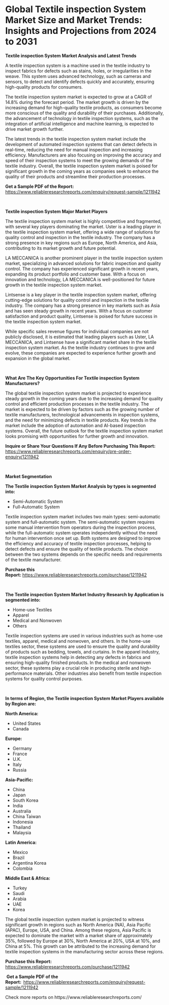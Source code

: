 <p><h1>Global Textile inspection System Market Size and Market Trends: Insights and Projections from 2024 to 2031</h1></p><p><strong>Textile inspection System Market Analysis and Latest Trends</strong></p>
<p><p>A textile inspection system is a machine used in the textile industry to inspect fabrics for defects such as stains, holes, or irregularities in the weave. This system uses advanced technology, such as cameras and sensors, to detect and identify defects quickly and accurately, ensuring high-quality products for consumers.</p><p>The textile inspection system market is expected to grow at a CAGR of 14.8% during the forecast period. The market growth is driven by the increasing demand for high-quality textile products, as consumers become more conscious of the quality and durability of their purchases. Additionally, the advancement of technology in textile inspection systems, such as the integration of artificial intelligence and machine learning, is expected to drive market growth further.</p><p>The latest trends in the textile inspection system market include the development of automated inspection systems that can detect defects in real-time, reducing the need for manual inspection and increasing efficiency. Manufacturers are also focusing on improving the accuracy and speed of their inspection systems to meet the growing demands of the textile industry. Overall, the textile inspection system market is poised for significant growth in the coming years as companies seek to enhance the quality of their products and streamline their production processes.</p></p>
<p><strong>Get a Sample PDF of the Report:&nbsp;</strong> <a href="https://www.reliableresearchreports.com/enquiry/request-sample/1211942">https://www.reliableresearchreports.com/enquiry/request-sample/1211942</a></p>
<p>&nbsp;</p>
<p><strong>Textile inspection System Major Market Players</strong></p>
<p><p>The textile inspection system market is highly competitive and fragmented, with several key players dominating the market. Uster is a leading player in the textile inspection system market, offering a wide range of solutions for quality control and inspection in the textile industry. The company has a strong presence in key regions such as Europe, North America, and Asia, contributing to its market growth and future potential.</p><p>LA MECCANICA is another prominent player in the textile inspection system market, specializing in advanced solutions for fabric inspection and quality control. The company has experienced significant growth in recent years, expanding its product portfolio and customer base. With a focus on innovation and technology, LA MECCANICA is well-positioned for future growth in the textile inspection system market.</p><p>Lintsense is a key player in the textile inspection system market, offering cutting-edge solutions for quality control and inspection in the textile industry. The company has a strong presence in key markets such as Asia and has seen steady growth in recent years. With a focus on customer satisfaction and product quality, Lintsense is poised for future success in the textile inspection system market.</p><p>While specific sales revenue figures for individual companies are not publicly disclosed, it is estimated that leading players such as Uster, LA MECCANICA, and Lintsense have a significant market share in the textile inspection system market. As the textile industry continues to grow and evolve, these companies are expected to experience further growth and expansion in the global market.</p></p>
<p>&nbsp;</p>
<p><strong>What Are The Key Opportunities For Textile inspection System Manufacturers?</strong></p>
<p><p>The global textile inspection system market is projected to experience steady growth in the coming years due to the increasing demand for quality control and efficient production processes in the textile industry. The market is expected to be driven by factors such as the growing number of textile manufacturers, technological advancements in inspection systems, and the need for minimizing defects in textile products. Key trends in the market include the adoption of automation and AI-based inspection systems. Overall, the future outlook for the textile inspection system market looks promising with opportunities for further growth and innovation.</p></p>
<p><strong>Inquire or Share Your Questions If Any Before Purchasing This Report:</strong> <a href="https://www.reliableresearchreports.com/enquiry/pre-order-enquiry/1211942">https://www.reliableresearchreports.com/enquiry/pre-order-enquiry/1211942</a></p>
<p>&nbsp;</p>
<p><strong>Market Segmentation</strong></p>
<p><strong>The Textile inspection System Market Analysis by types is segmented into:</strong></p>
<p><ul><li>Semi-Automatic System</li><li>Full-Automatic System</li></ul></p>
<p><p>Textile inspection system market includes two main types: semi-automatic system and full-automatic system. The semi-automatic system requires some manual intervention from operators during the inspection process, while the full-automatic system operates independently without the need for human intervention once set up. Both systems are designed to improve the efficiency and accuracy of textile inspection processes, helping to detect defects and ensure the quality of textile products. The choice between the two systems depends on the specific needs and requirements of the textile manufacturer.</p></p>
<p><strong>Purchase this Report:&nbsp;</strong><a href="https://www.reliableresearchreports.com/purchase/1211942">https://www.reliableresearchreports.com/purchase/1211942</a></p>
<p>&nbsp;</p>
<p><strong>The Textile inspection System Market Industry Research by Application is segmented into:</strong></p>
<p><ul><li>Home-use Textiles</li><li>Apparel</li><li>Medical and Nonwoven</li><li>Others</li></ul></p>
<p><p>Textile inspection systems are used in various industries such as home-use textiles, apparel, medical and nonwoven, and others. In the home-use textiles sector, these systems are used to ensure the quality and durability of products such as bedding, towels, and curtains. In the apparel industry, textile inspection systems help in detecting any defects in fabrics and ensuring high-quality finished products. In the medical and nonwoven sector, these systems play a crucial role in producing sterile and high-performance materials. Other industries also benefit from textile inspection systems for quality control purposes.</p></p>
<p>&nbsp;</p>
<p><strong>In terms of Region, the Textile inspection System Market Players available by Region are:</strong></p>
<p>
    <p> <strong> North America: </strong>
        <ul>
            <li>United States</li>
            <li>Canada</li>
        </ul>
        </p> 
    <p> <strong> Europe: </strong>
        <ul>
            <li>Germany</li>
            <li>France</li>
            <li>U.K.</li>
            <li>Italy</li>
            <li>Russia</li>
        </ul>
        </p> 
    <p> <strong> Asia-Pacific: </strong>
        <ul>
            <li>China</li>
            <li>Japan</li>
            <li>South Korea</li>
            <li>India</li>
            <li>Australia</li>
            <li>China Taiwan</li>
            <li>Indonesia</li>
            <li>Thailand</li>
            <li>Malaysia</li>
        </ul>
        </p> 
    <p> <strong> Latin America: </strong>
        <ul>
            <li>Mexico</li>
            <li>Brazil</li>
            <li>Argentina Korea</li>
            <li>Colombia</li>
        </ul>
        </p> 
    <p> <strong> Middle East & Africa: </strong>
        <ul>
            <li>Turkey</li>
            <li>Saudi</li>
            <li>Arabia</li>
            <li>UAE</li>
            <li>Korea</li>
        </ul>
    </p>
    </p>
<p><p>The global textile inspection system market is projected to witness significant growth in regions such as North America (NA), Asia Pacific (APAC), Europe, USA, and China. Among these regions, Asia Pacific is expected to dominate the market with a market share of approximately 35%, followed by Europe at 30%, North America at 20%, USA at 10%, and China at 5%. This growth can be attributed to the increasing demand for textile inspection systems in the manufacturing sector across these regions.</p></p>
<p><strong>Purchase this Report: </strong><a href="https://www.reliableresearchreports.com/purchase/1211942">https://www.reliableresearchreports.com/purchase/1211942</a></p>
<p>&nbsp;<strong>Get a Sample PDF of the Report:&nbsp;&nbsp;</strong><a href="https://www.reliableresearchreports.com/enquiry/request-sample/1211942">https://www.reliableresearchreports.com/enquiry/request-sample/1211942</a></p>
<p><strong></strong></p>
<p>Check more reports on https://www.reliableresearchreports.com/</p>